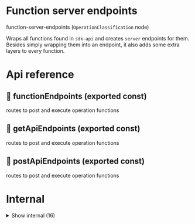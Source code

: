 # Function server endpoints

function-server-endpoints (`OperationClassification` node)

Wraps all functions found in `sdk-api` and creates `server` endpoints for them. Besides simply wrapping them into an endpoint, it also adds some extra layers to every function.




# Api reference

## 📄 functionEndpoints (exported const)

routes to post and execute operation functions


## 📄 getApiEndpoints (exported const)

routes to post and execute operation functions


## 📄 postApiEndpoints (exported const)

routes to post and execute operation functions

# Internal

<details><summary>Show internal (16)</summary>
    
  # calculateDeviceName()




| Input      |    |    |
| ---------- | -- | -- |
| ipInfo | `IPInfo` |  |,| userAgent | `UAParser.IResult` |  |
| **Output** | `String`   |    |



## cleanupTimer()

| Input      |    |    |
| ---------- | -- | -- |
| uniqueId | string |  |
| **Output** |    |    |



## executeFunctionWithParameters()

steps for someone to use the API

1) auth
2) cache lookup
3) input validation
4) running function
5) store cache
6) store performance
7) returning result

TODO: make it possible to return result BEFORE storing cache and performance. we probably need to use the server.reply for this, which makes this function unusable in any other setting than an api, so let's make it optional


| Input      |    |    |
| ---------- | -- | -- |
| - | | |
| **Output** |    |    |



## getHasAuthorization()

| Input      |    |    |
| ---------- | -- | -- |
| device | `Device` |  |,| tsFunction | `TsFunction` |  |
| **Output** | {  }   |    |



## getNewPerformance()

| Input      |    |    |
| ---------- | -- | -- |
| label | string |  |,| uniqueId | string |  |,| isNew (optional) | boolean |  |
| **Output** | { label: string, <br />durationMs: number, <br /> }   |    |



## getTsFunction()

Uses the `sdk-function-paths` sdk to the indexation of any function in the project.


| Input      |    |    |
| ---------- | -- | -- |
| functionName | string |  |
| **Output** |    |    |



## storeFunctionExecution()

wrapper function that stores execution-speed in an object with `FunctionPerformance` data-structure. Store this using `db.push` if it adds value
.


| Input      |    |    |
| ---------- | -- | -- |
| - | | |
| **Output** |    |    |



## upsertDevice()

Either finds the device and updates it according to the new request metadata, or creates a new device.

Should never return `undefined` if the database functions...


TODO: Use cookies (https://serverjs.io/documentation/reply/#cookie-) to login

Needed for having `authToken` with GET as well in a safe manner (e.g. for images)


| Input      |    |    |
| ---------- | -- | -- |
| - | | |
| **Output** |    |    |



## 📄 calculateDeviceName (exported const)

## 📄 cleanupTimer (exported const)

## 📄 executeFunctionWithParameters (exported const)

steps for someone to use the API

1) auth
2) cache lookup
3) input validation
4) running function
5) store cache
6) store performance
7) returning result

TODO: make it possible to return result BEFORE storing cache and performance. we probably need to use the server.reply for this, which makes this function unusable in any other setting than an api, so let's make it optional


## 📄 getHasAuthorization (exported const)

## 📄 getNewPerformance (exported const)

## 📄 getTsFunction (exported const)

Uses the `sdk-function-paths` sdk to the indexation of any function in the project.


## 📄 storeFunctionExecution (exported const)

wrapper function that stores execution-speed in an object with `FunctionPerformance` data-structure. Store this using `db.push` if it adds value
.


## 📄 upsertDevice (exported const)

Either finds the device and updates it according to the new request metadata, or creates a new device.

Should never return `undefined` if the database functions...


TODO: Use cookies (https://serverjs.io/documentation/reply/#cookie-) to login

Needed for having `authToken` with GET as well in a safe manner (e.g. for images)
  </details>

